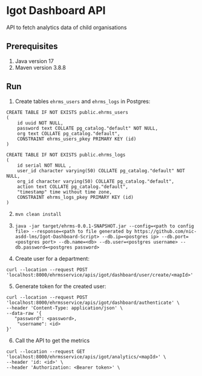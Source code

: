 # Igot Dashboard API
API to fetch analytics data of child organisations

## Prerequisites
1. Java version 17
2. Maven version 3.8.8

## Run

1. Create tables `ehrms_users` and `ehrms_logs` in Postgres:
```
CREATE TABLE IF NOT EXISTS public.ehrms_users
(
    id uuid NOT NULL,
    password text COLLATE pg_catalog."default" NOT NULL,
    org text COLLATE pg_catalog."default",
    CONSTRAINT ehrms_users_pkey PRIMARY KEY (id)
)
```

```
CREATE TABLE IF NOT EXISTS public.ehrms_logs
(
    id serial NOT NULL ,
    user_id character varying(50) COLLATE pg_catalog."default" NOT NULL,
    org_id character varying(50) COLLATE pg_catalog."default",
    action text COLLATE pg_catalog."default",
    "timestamp" time without time zone,
    CONSTRAINT ehrms_logs_pkey PRIMARY KEY (id)
)
```

2. `mvn clean install`

3. `java -jar target/ehrms-0.0.1-SNAPSHOT.jar --config=<path to config file> --response=<path to file generated by https://github.com/nic-asdd-lms/Igot-Dashboard-Script> --db.ip=<postgres ip> --db.port=<postgres port> --db.name=<db> --db.user=<postgres username> --db.password=<postgres password>`

4. Create user for a department: 
```
curl --location --request POST 'localhost:8000/ehrmsservice/apis/igot/dashboard/user/create/<mapId>' 
```

5. Generate token for the created user:
```
curl --location --request POST 'localhost:8000/ehrmsservice/apis/igot/dashboard/authenticate' \
--header 'Content-Type: application/json' \
--data-raw '{
   "password": <password>,
    "username": <id>
}' 
```

6. Call the API to get the metrics
```
curl --location --request GET 'localhost:8000/ehrmsservice/apis/igot/analytics/<mapId>' \
--header 'id: <id>' \
--header 'Authorization: <Bearer token>' \
```
